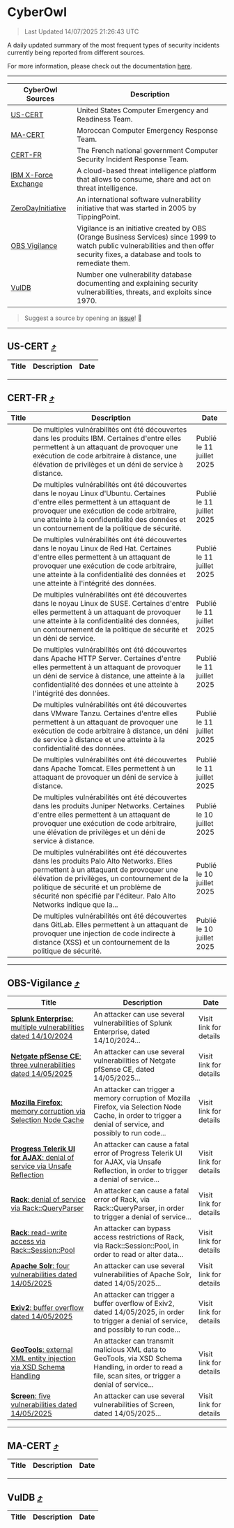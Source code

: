 
 <div id='top'></div>

# CyberOwl

 > Last Updated 14/07/2025 21:26:43 UTC
 
 A daily updated summary of the most frequent types of security incidents currently being reported from different sources.
 
 For more information, please check out the documentation [here](./docs/README.md).
 
 ---
 |CyberOwl Sources|Description|
 |---|---|
 |[US-CERT](#us-cert-arrow_heading_up)|United States Computer Emergency and Readiness Team.|
 |[MA-CERT](#ma-cert-arrow_heading_up)|Moroccan Computer Emergency Response Team.|
 |[CERT-FR](#cert-fr-arrow_heading_up)|The French national government Computer Security Incident Response Team.|
 |[IBM X-Force Exchange](#ibmcloud-arrow_heading_up)|A cloud-based threat intelligence platform that allows to consume, share and act on threat intelligence.|
 |[ZeroDayInitiative](#zerodayinitiative-arrow_heading_up)|An international software vulnerability initiative that was started in 2005 by TippingPoint.|
 |[OBS Vigilance](#obs-vigilance-arrow_heading_up)|Vigilance is an initiative created by OBS (Orange Business Services) since 1999 to watch public vulnerabilities and then offer security fixes, a database and tools to remediate them.|
 |[VulDB](#vuldb-arrow_heading_up)|Number one vulnerability database documenting and explaining security vulnerabilities, threats, and exploits since 1970.|
 
 > Suggest a source by opening an [issue](https://github.com/karimhabush/cyberowl/issues)! :raised_hands:
 ---

## US-CERT [:arrow_heading_up:](#cyberowl)

 |Title|Description|Date|
 |---|---|---|
 
 ---

## CERT-FR [:arrow_heading_up:](#cyberowl)

 |Title|Description|Date|
 |---|---|---|
 |[](https://www.cert.ssi.gouv.fr/avis/CERTFR-2025-AVI-0590/)|De multiples vulnérabilités ont été découvertes dans les produits IBM. Certaines d'entre elles permettent à un attaquant de provoquer une exécution de code arbitraire à distance, une élévation de privilèges et un déni de service à distance.|Publié le 11 juillet 2025|
 |[](https://www.cert.ssi.gouv.fr/avis/CERTFR-2025-AVI-0589/)|De multiples vulnérabilités ont été découvertes dans le noyau Linux d'Ubuntu. Certaines d'entre elles permettent à un attaquant de provoquer une exécution de code arbitraire, une atteinte à la confidentialité des données et un contournement de la politique de sécurité.|Publié le 11 juillet 2025|
 |[](https://www.cert.ssi.gouv.fr/avis/CERTFR-2025-AVI-0588/)|De multiples vulnérabilités ont été découvertes dans le noyau Linux de Red Hat. Certaines d'entre elles permettent à un attaquant de provoquer une exécution de code arbitraire, une atteinte à la confidentialité des données et une atteinte à l'intégrité des données.|Publié le 11 juillet 2025|
 |[](https://www.cert.ssi.gouv.fr/avis/CERTFR-2025-AVI-0587/)|De multiples vulnérabilités ont été découvertes dans le noyau Linux de SUSE. Certaines d'entre elles permettent à un attaquant de provoquer une atteinte à la confidentialité des données, un contournement de la politique de sécurité et un déni de service.|Publié le 11 juillet 2025|
 |[](https://www.cert.ssi.gouv.fr/avis/CERTFR-2025-AVI-0586/)|De multiples vulnérabilités ont été découvertes dans Apache HTTP Server. Certaines d'entre elles permettent à un attaquant de provoquer un déni de service à distance, une atteinte à la confidentialité des données et une atteinte à l'intégrité des données.|Publié le 11 juillet 2025|
 |[](https://www.cert.ssi.gouv.fr/avis/CERTFR-2025-AVI-0585/)|De multiples vulnérabilités ont été découvertes dans VMware Tanzu. Certaines d'entre elles permettent à un attaquant de provoquer une exécution de code arbitraire à distance, un déni de service à distance et une atteinte à la confidentialité des données.|Publié le 11 juillet 2025|
 |[](https://www.cert.ssi.gouv.fr/avis/CERTFR-2025-AVI-0584/)|De multiples vulnérabilités ont été découvertes dans Apache Tomcat. Elles permettent à un attaquant de provoquer un déni de service à distance.|Publié le 11 juillet 2025|
 |[](https://www.cert.ssi.gouv.fr/avis/CERTFR-2025-AVI-0583/)|De multiples vulnérabilités ont été découvertes dans les produits Juniper Networks. Certaines d'entre elles permettent à un attaquant de provoquer une exécution de code arbitraire, une élévation de privilèges et un déni de service à distance.|Publié le 10 juillet 2025|
 |[](https://www.cert.ssi.gouv.fr/avis/CERTFR-2025-AVI-0582/)|De multiples vulnérabilités ont été découvertes dans les produits Palo Alto Networks. Elles permettent à un attaquant de provoquer une élévation de privilèges, un contournement de la politique de sécurité et un problème de sécurité non spécifié par l'éditeur. Palo Alto Networks indique que la...|Publié le 10 juillet 2025|
 |[](https://www.cert.ssi.gouv.fr/avis/CERTFR-2025-AVI-0581/)|De multiples vulnérabilités ont été découvertes dans GitLab. Elles permettent à un attaquant de provoquer une injection de code indirecte à distance (XSS) et un contournement de la politique de sécurité.|Publié le 10 juillet 2025|
 
 ---

## OBS-Vigilance [:arrow_heading_up:](#cyberowl)

 |Title|Description|Date|
 |---|---|---|
 |[<a href="https://vigilance.fr/vulnerability/Splunk-Enterprise-multiple-vulnerabilities-dated-14-10-2024-45383" class="noirorange"><b>Splunk Enterprise</b>: multiple vulnerabilities dated 14/10/2024</a>](https://vigilance.fr/vulnerability/Splunk-Enterprise-multiple-vulnerabilities-dated-14-10-2024-45383)|An attacker can use several vulnerabilities of Splunk Enterprise, dated 14/10/2024...|Visit link for details|
 |[<a href="https://vigilance.fr/vulnerability/Netgate-pfSense-CE-three-vulnerabilities-dated-14-05-2025-47159" class="noirorange"><b>Netgate pfSense CE</b>: three vulnerabilities dated 14/05/2025</a>](https://vigilance.fr/vulnerability/Netgate-pfSense-CE-three-vulnerabilities-dated-14-05-2025-47159)|An attacker can use several vulnerabilities of Netgate pfSense CE, dated 14/05/2025...|Visit link for details|
 |[<a href="https://vigilance.fr/vulnerability/Mozilla-Firefox-memory-corruption-via-Selection-Node-Cache-45376" class="noirorange"><b>Mozilla Firefox</b>: memory corruption via Selection Node Cache</a>](https://vigilance.fr/vulnerability/Mozilla-Firefox-memory-corruption-via-Selection-Node-Cache-45376)|An attacker can trigger a memory corruption of Mozilla Firefox, via Selection Node Cache, in order to trigger a denial of service, and possibly to run code...|Visit link for details|
 |[<a href="https://vigilance.fr/vulnerability/Progress-Telerik-UI-for-AJAX-denial-of-service-via-Unsafe-Reflection-47158" class="noirorange"><b>Progress Telerik UI for AJAX</b>: denial of service via Unsafe Reflection</a>](https://vigilance.fr/vulnerability/Progress-Telerik-UI-for-AJAX-denial-of-service-via-Unsafe-Reflection-47158)|An attacker can cause a fatal error of Progress Telerik UI for AJAX, via Unsafe Reflection, in order to trigger a denial of service...|Visit link for details|
 |[<a href="https://vigilance.fr/vulnerability/Rack-denial-of-service-via-Rack-QueryParser-47157" class="noirorange"><b>Rack</b>: denial of service via Rack::QueryParser</a>](https://vigilance.fr/vulnerability/Rack-denial-of-service-via-Rack-QueryParser-47157)|An attacker can cause a fatal error of Rack, via Rack::QueryParser, in order to trigger a denial of service...|Visit link for details|
 |[<a href="https://vigilance.fr/vulnerability/Rack-read-write-access-via-Rack-Session-Pool-47156" class="noirorange"><b>Rack</b>: read-write access via Rack::Session::Pool</a>](https://vigilance.fr/vulnerability/Rack-read-write-access-via-Rack-Session-Pool-47156)|An attacker can bypass access restrictions of Rack, via Rack::Session::Pool, in order to read or alter data...|Visit link for details|
 |[<a href="https://vigilance.fr/vulnerability/Apache-Solr-four-vulnerabilities-dated-14-05-2025-47155" class="noirorange"><b>Apache Solr</b>: four vulnerabilities dated 14/05/2025</a>](https://vigilance.fr/vulnerability/Apache-Solr-four-vulnerabilities-dated-14-05-2025-47155)|An attacker can use several vulnerabilities of Apache Solr, dated 14/05/2025...|Visit link for details|
 |[<a href="https://vigilance.fr/vulnerability/Exiv2-buffer-overflow-dated-14-05-2025-47152" class="noirorange"><b>Exiv2</b>: buffer overflow dated 14/05/2025</a>](https://vigilance.fr/vulnerability/Exiv2-buffer-overflow-dated-14-05-2025-47152)|An attacker can trigger a buffer overflow of Exiv2, dated 14/05/2025, in order to trigger a denial of service, and possibly to run code...|Visit link for details|
 |[<a href="https://vigilance.fr/vulnerability/GeoTools-external-XML-entity-injection-via-XSD-Schema-Handling-47149" class="noirorange"><b>GeoTools</b>: external XML entity injection via XSD Schema Handling</a>](https://vigilance.fr/vulnerability/GeoTools-external-XML-entity-injection-via-XSD-Schema-Handling-47149)|An attacker can transmit malicious XML data to GeoTools, via XSD Schema Handling, in order to read a file, scan sites, or trigger a denial of service...|Visit link for details|
 |[<a href="https://vigilance.fr/vulnerability/Screen-five-vulnerabilities-dated-14-05-2025-47148" class="noirorange"><b>Screen</b>: five vulnerabilities dated 14/05/2025</a>](https://vigilance.fr/vulnerability/Screen-five-vulnerabilities-dated-14-05-2025-47148)|An attacker can use several vulnerabilities of Screen, dated 14/05/2025...|Visit link for details|
 
 ---

## MA-CERT [:arrow_heading_up:](#cyberowl)

 |Title|Description|Date|
 |---|---|---|
 
 ---

## VulDB [:arrow_heading_up:](#cyberowl)

 |Title|Description|Date|
 |---|---|---|
 